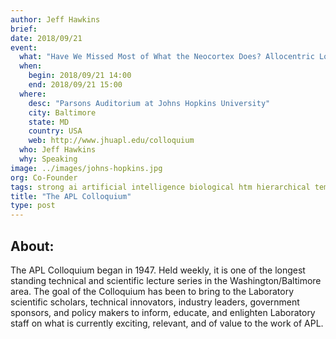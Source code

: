 ```yaml
---
author: Jeff Hawkins
brief:
date: 2018/09/21
event:
  what: "Have We Missed Most of What the Neocortex Does? Allocentric Location as the Basis of Perception"
  when:
    begin: 2018/09/21 14:00
    end: 2018/09/21 15:00
  where:
    desc: "Parsons Auditorium at Johns Hopkins University"
    city: Baltimore
    state: MD
    country: USA
    web: http://www.jhuapl.edu/colloquium
  who: Jeff Hawkins
  why: Speaking
image: ../images/johns-hopkins.jpg
org: Co-Founder
tags: strong ai artificial intelligence biological htm hierarchical temporal memory computing brain neuroscience
title: "The APL Colloquium"
type: post
---
```


## About:

The APL Colloquium began in 1947. Held weekly, it is one of the longest standing technical and scientific lecture series in the Washington/Baltimore area. The goal of the Colloquium has been to bring to the Laboratory scientific scholars, technical innovators, industry leaders, government sponsors, and policy makers to inform, educate, and enlighten Laboratory staff on what is currently exciting, relevant, and of value to the work of APL.
